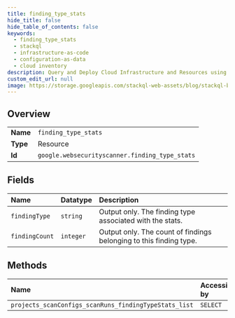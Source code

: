 ```yaml
---
title: finding_type_stats
hide_title: false
hide_table_of_contents: false
keywords:
  - finding_type_stats
  - stackql
  - infrastructure-as-code
  - configuration-as-data
  - cloud inventory
description: Query and Deploy Cloud Infrastructure and Resources using SQL
custom_edit_url: null
image: https://storage.googleapis.com/stackql-web-assets/blog/stackql-blog-post-featured-image.png
---
```

  
    

## Overview
<table><tbody>
<tr><td><b>Name</b></td><td><code>finding_type_stats</code></td></tr>
<tr><td><b>Type</b></td><td>Resource</td></tr>
<tr><td><b>Id</b></td><td><code>google.websecurityscanner.finding_type_stats</code></td></tr>
</tbody></table>

## Fields
| Name | Datatype | Description |
|:-----|:---------|:------------|
| `findingType` | `string` | Output only. The finding type associated with the stats. |
| `findingCount` | `integer` | Output only. The count of findings belonging to this finding type. |
## Methods
| Name | Accessible by | Required Params |
|:-----|:--------------|:----------------|
| `projects_scanConfigs_scanRuns_findingTypeStats_list` | `SELECT` | `parent` |
